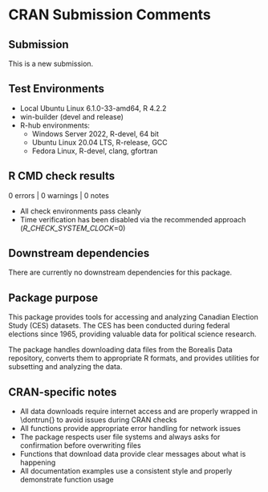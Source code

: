 # CRAN Submission Comments

## Submission
This is a new submission.

## Test Environments
* Local Ubuntu Linux 6.1.0-33-amd64, R 4.2.2
* win-builder (devel and release)
* R-hub environments:
  * Windows Server 2022, R-devel, 64 bit
  * Ubuntu Linux 20.04 LTS, R-release, GCC
  * Fedora Linux, R-devel, clang, gfortran

## R CMD check results

0 errors | 0 warnings | 0 notes

* All check environments pass cleanly
* Time verification has been disabled via the recommended approach (_R_CHECK_SYSTEM_CLOCK_=0)

## Downstream dependencies

There are currently no downstream dependencies for this package.

## Package purpose

This package provides tools for accessing and analyzing Canadian Election Study (CES) datasets. The CES has been conducted during federal elections since 1965, providing valuable data for political science research.

The package handles downloading data files from the Borealis Data repository, converts them to appropriate R formats, and provides utilities for subsetting and analyzing the data.

## CRAN-specific notes

* All data downloads require internet access and are properly wrapped in \dontrun{} to avoid issues during CRAN checks
* All functions provide appropriate error handling for network issues
* The package respects user file systems and always asks for confirmation before overwriting files
* Functions that download data provide clear messages about what is happening
* All documentation examples use a consistent style and properly demonstrate function usage